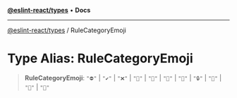 [**@eslint-react/types**](../README.md) • **Docs**

***

[@eslint-react/types](../README.md) / RuleCategoryEmoji

# Type Alias: RuleCategoryEmoji

> **RuleCategoryEmoji**: `"⛔"` \| `"✔️"` \| `"❌"` \| `"🎨"` \| `"🐞"` \| `"🧐"` \| `"📖"` \| `"🔒"` \| `"🚀"` \| `"🤔"` \| `"🤯"`
